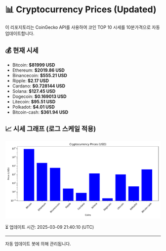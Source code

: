 
# 📊 Cryptocurrency Prices (Updated)

이 리포지토리는 CoinGecko API를 사용하여 코인 TOP 10 시세를 10분가격으로 자동 업데이트합니다.

## 💰 현재 시세
- Bitcoin: **$81999 USD**
- Ethereum: **$2019.86 USD**
- Binancecoin: **$555.21 USD**
- Ripple: **$2.17 USD**
- Cardano: **$0.728144 USD**
- Solana: **$127.45 USD**
- Dogecoin: **$0.169013 USD**
- Litecoin: **$95.51 USD**
- Polkadot: **$4.01 USD**
- Bitcoin-cash: **$361.94 USD**

## 📈 시세 그래프 (로그 스케일 적용)
![Crypto Prices](crypto_prices.png)

⏳ 업데이트 시간: 2025-03-09 21:40:10 (UTC)

---
자동 업데이트 봇에 의해 관리됩니다.
